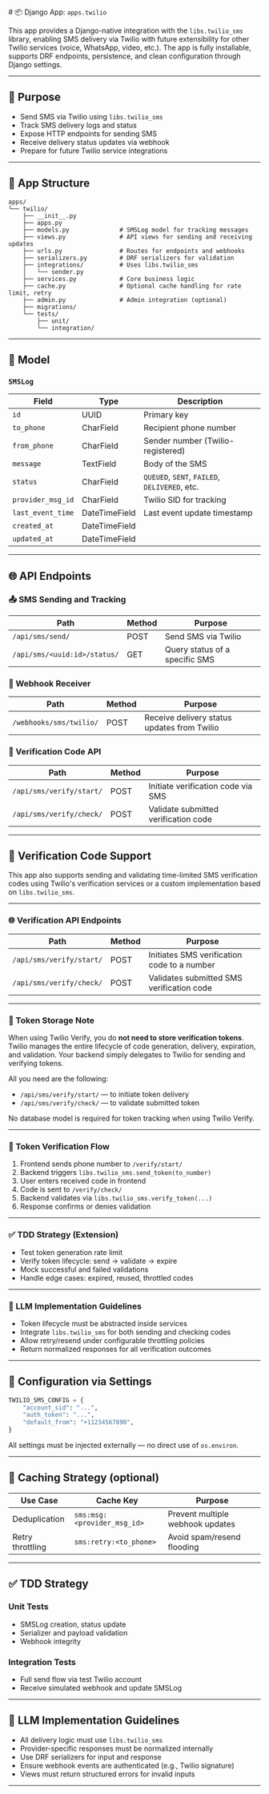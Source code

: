 <file name=0 path=django_hsb_twilio.md># 📦 Django App: `apps.twilio`

This app provides a Django-native integration with the `libs.twilio_sms` library, enabling SMS delivery via Twilio with future extensibility for other Twilio services (voice, WhatsApp, video, etc.). The app is fully installable, supports DRF endpoints, persistence, and clean configuration through Django settings.

---

## 🎯 Purpose

- Send SMS via Twilio using `libs.twilio_sms`
- Track SMS delivery logs and status
- Expose HTTP endpoints for sending SMS
- Receive delivery status updates via webhook
- Prepare for future Twilio service integrations

---

## 📁 App Structure

```
apps/
└── twilio/
    ├── __init__.py
    ├── apps.py
    ├── models.py              # SMSLog model for tracking messages
    ├── views.py               # API views for sending and receiving updates
    ├── urls.py                # Routes for endpoints and webhooks
    ├── serializers.py         # DRF serializers for validation
    ├── integrations/          # Uses libs.twilio_sms
    │   └── sender.py
    ├── services.py            # Core business logic
    ├── cache.py               # Optional cache handling for rate limit, retry
    ├── admin.py               # Admin integration (optional)
    ├── migrations/
    └── tests/
        ├── unit/
        └── integration/
```

---

## 🧱 Model

### `SMSLog`

| Field           | Type           | Description                             |
|------------------|----------------|-----------------------------------------|
| `id`             | UUID           | Primary key                             |
| `to_phone`       | CharField      | Recipient phone number                  |
| `from_phone`     | CharField      | Sender number (Twilio-registered)       |
| `message`        | TextField      | Body of the SMS                         |
| `status`         | CharField      | `QUEUED`, `SENT`, `FAILED`, `DELIVERED`, etc. |
| `provider_msg_id`| CharField      | Twilio SID for tracking                 |
| `last_event_time`| DateTimeField  | Last event update timestamp             |
| `created_at`     | DateTimeField  |                                         |
| `updated_at`     | DateTimeField  |                                         |

---

## 🌐 API Endpoints

### 📤 SMS Sending and Tracking

| Path                             | Method | Purpose                                |
|----------------------------------|--------|----------------------------------------|
| `/api/sms/send/`                | POST   | Send SMS via Twilio                    |
| `/api/sms/<uuid:id>/status/`    | GET    | Query status of a specific SMS         |

### 📡 Webhook Receiver

| Path                             | Method | Purpose                                |
|----------------------------------|--------|----------------------------------------|
| `/webhooks/sms/twilio/`         | POST   | Receive delivery status updates from Twilio |

### 🔐 Verification Code API

| Path                                  | Method | Purpose                                      |
|---------------------------------------|--------|----------------------------------------------|
| `/api/sms/verify/start/`             | POST   | Initiate verification code via SMS           |
| `/api/sms/verify/check/`             | POST   | Validate submitted verification code         |

---

## 🔑 Verification Code Support

This app also supports sending and validating time-limited SMS verification codes using Twilio's verification services or a custom implementation based on `libs.twilio_sms`.

---

### 🌐 Verification API Endpoints

| Path                                  | Method | Purpose                                      |
|---------------------------------------|--------|----------------------------------------------|
| `/api/sms/verify/start/`             | POST   | Initiates SMS verification code to a number |
| `/api/sms/verify/check/`             | POST   | Validates submitted SMS verification code   |

---

### 🧱 Token Storage Note

When using Twilio Verify, you do **not need to store verification tokens**. Twilio manages the entire lifecycle of code generation, delivery, expiration, and validation. Your backend simply delegates to Twilio for sending and verifying tokens.

All you need are the following:

- `/api/sms/verify/start/` — to initiate token delivery
- `/api/sms/verify/check/` — to validate submitted token

No database model is required for token tracking when using Twilio Verify.

---

### 🧪 Token Verification Flow

1. Frontend sends phone number to `/verify/start/`
2. Backend triggers `libs.twilio_sms.send_token(to_number)`
3. User enters received code in frontend
4. Code is sent to `/verify/check/`
5. Backend validates via `libs.twilio_sms.verify_token(...)`
6. Response confirms or denies validation

---

### ✅ TDD Strategy (Extension)

- Test token generation rate limit
- Verify token lifecycle: send → validate → expire
- Mock successful and failed validations
- Handle edge cases: expired, reused, throttled codes

---

### 🤖 LLM Implementation Guidelines

- Token lifecycle must be abstracted inside services
- Integrate `libs.twilio_sms` for both sending and checking codes
- Allow retry/resend under configurable throttling policies
- Return normalized responses for all verification outcomes

---

## 🔐 Configuration via Settings

```python
TWILIO_SMS_CONFIG = {
    "account_sid": "...",
    "auth_token": "...",
    "default_from": "+11234567890",
}
```

All settings must be injected externally — no direct use of `os.environ`.

---

## 🧠 Caching Strategy (optional)

| Use Case              | Cache Key                      | Purpose                                |
|------------------------|-------------------------------|----------------------------------------|
| Deduplication          | `sms:msg:<provider_msg_id>`    | Prevent multiple webhook updates       |
| Retry throttling       | `sms:retry:<to_phone>`         | Avoid spam/resend flooding             |

---

## ✅ TDD Strategy

### Unit Tests

- SMSLog creation, status update
- Serializer and payload validation
- Webhook integrity

### Integration Tests

- Full send flow via test Twilio account
- Receive simulated webhook and update SMSLog

---

## 🤖 LLM Implementation Guidelines

- All delivery logic must use `libs.twilio_sms`
- Provider-specific responses must be normalized internally
- Use DRF serializers for input and response
- Ensure webhook events are authenticated (e.g., Twilio signature)
- Views must return structured errors for invalid inputs

---
</file>
